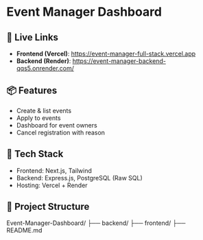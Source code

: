 # Event Manager Dashboard

## 🔗 Live Links
- **Frontend (Vercel)**: https://event-manager-full-stack.vercel.app
- **Backend (Render)**: https://event-manager-backend-qqs5.onrender.com/

## 📦 Features
- Create & list events
- Apply to events
- Dashboard for event owners
- Cancel registration with reason

## 🧱 Tech Stack
- Frontend: Next.js, Tailwind
- Backend: Express.js, PostgreSQL (Raw SQL)
- Hosting: Vercel + Render

## 📂 Project Structure
Event-Manager-Dashboard/
├── backend/
├── frontend/
├── README.md